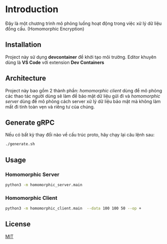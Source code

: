 # Introduction

Đây là một chương trình mô phỏng luồng hoạt động trong việc xử lý dữ liệu đồng cấu. (Homomorphic Encryption)

## Installation

Project này sử dụng **devcontainer** để khởi tạo môi trường. Editor khuyên dùng là **VS Code** với extension **Dev Containers**

## Architecture

Project này bao gồm 2 thành phần: *homomorphic client* dùng để mô phỏng các thao tác người dùng sẽ làm để bảo mật dữ liệu gửi đi và *homomorphic server* dùng để mô phỏng cách server xử lý dữ liệu bảo mật mà không làm mất đi tính toàn vẹn và riêng tư của chúng.

## Generate gRPC

Nếu có bất kỳ thay đổi nào về cấu trúc proto, hãy chạy lại câu lệnh sau:

```bash
./generate.sh
```

## Usage

### Homomorphic Server

```bash
python3 -m homomorphic_server.main
```

### Homomorphic Client

```bash
python3 -m homomorphic_client.main  --data 100 100 50 --op +
```

## License

[MIT](https://choosealicense.com/licenses/mit/)